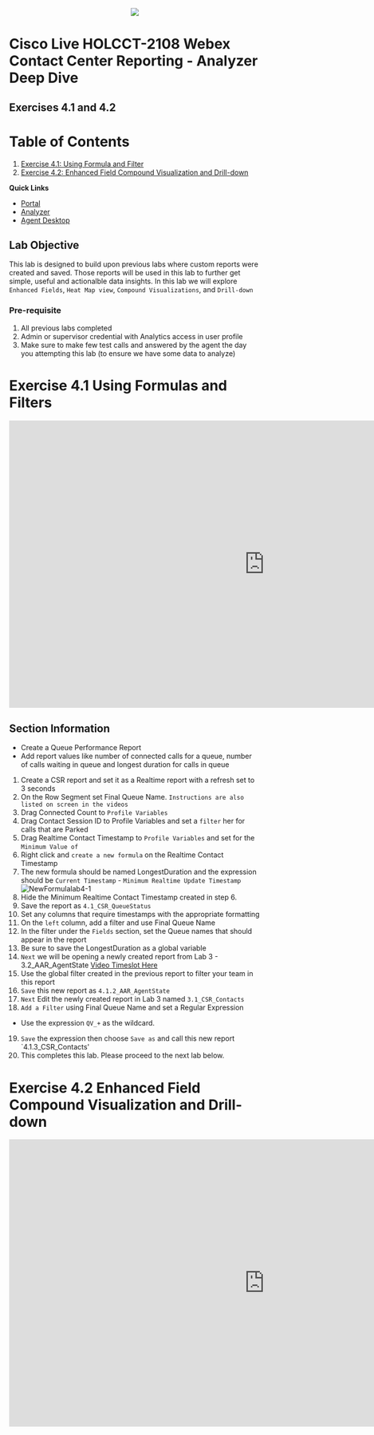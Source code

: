 <p align="center">
  <img src="https://ayankovs-ccp-s3.s3.eu-west-3.amazonaws.com/CiscoLiveLogo.jpg">
</p>

# Cisco Live HOLCCT-2108 Webex Contact Center Reporting - Analyzer Deep Dive <br>
## Exercises 4.1 and 4.2


# Table of Contents
1. [Exercise 4.1: Using Formula and Filter](#paragraph1)
2. [Exercise 4.2: Enhanced Field Compound Visualization and Drill-down](#paragraph2)

**Quick Links**

* <a href="https://portal.wxcc-us1.cisco.com/portal" target="_blank">Portal</a>
* <a href="https://analyzer.wxcc-us1.cisco.com/analyzer/home" target="_blank">Analyzer</a>
* <a href="https://desktop.wxcc-us1.cisco.com" target="_blank">Agent Desktop</a>


## Lab Objective

This lab is designed to build upon previous labs where custom reports were created and saved.  Those reports will be used in this lab to further get simple, useful and actionalble data insights.  In this lab we will explore `Enhanced Fields`, `Heat Map view`, `Compound Visualizations`, and `Drill-down`

### Pre-requisite

1. All previous labs completed
2. Admin or supervisor credential with Analytics access in user profile
3. Make sure to make few test calls and answered by the agent the day you attempting this lab (to ensure we have some data to analyze)


# Exercise 4.1 Using Formulas and Filters

<iframe width="1024" height="576" src="https://youtube.com/embed/mIaUgAEjRHs?rel=0" title="Exercise 4.1 Using Formulas and Filters" frameborder="0" allow="accelerometer; autoplay; clipboard-write; encrypted-media; gyroscope; picture-in-picture" allowfullscreen></iframe>

## Section Information
- Create a Queue Performance Report
- Add report values like number of connected calls for a queue, number of calls waiting in queue and longest duration for calls in queue

1. Create a CSR report and set it as a Realtime report with a refresh set to 3 seconds
2. On the Row Segment set Final Queue Name.  `Instructions are also listed on screen in the videos`
3. Drag Connected Count to `Profile Variables` 
4. Drag Contact Session ID to Profile Variables and set a `filter` her for calls that are Parked
5. Drag Realtime Contact Timestamp to `Profile Variables` and set for the `Minimum Value of`
6. Right click and `create a new formula` on the Realtime Contact Timestamp
7. The new formula should be named LongestDuration and the expression should be `Current Timestamp` - `Minimum Realtime Update Timestamp`
![NewFormulalab4-1](https://user-images.githubusercontent.com/75790934/113608997-dad57f00-9610-11eb-8b61-427d0b93a00f.png)
8. Hide the Minimum Realtime Contact Timestamp created in step 6.
9. Save the report as `4.1_CSR_QueueStatus`
10. Set any columns that require timestamps with the appropriate formatting
11. On the `left` column, add a filter and use Final Queue Name
12. In the filter under the `Fields` section, set the Queue names that should appear in the report
13. Be sure to save the LongestDuration as a global variable
14. `Next` we will be opening a newly created report from Lab 3 - 3.2_AAR_AgentState [Video Timeslot Here](https://youtube.com/embed/mIaUgAEjRHs?start=7m56s)
15. Use the global filter created in the previous report to filter your team in this report
16. `Save` this new report as `4.1.2_AAR_AgentState`
17. `Next` Edit the newly created report in Lab 3 named `3.1_CSR_Contacts` 
18. `Add a Filter` using Final Queue Name and set a Regular Expression
  - Use the expression `QV_+` as the wildcard.  
19. `Save` the expression then choose `Save as` and call this new report `4.1.3_CSR_Contacts'
20. This completes this lab.  Please proceed to the next lab below.


# Exercise 4.2 Enhanced Field Compound Visualization and Drill-down

<iframe width="1024" height="576" src="https://youtube.com/embed/Poc7WdDdbEM?rel=0" title="Exercise 4.2 Enhanced Field Compound Visualization and Drill-down" frameborder="0" allow="accelerometer; autoplay; clipboard-write; encrypted-media; gyroscope; picture-in-picture" allowfullscreen></iframe>
